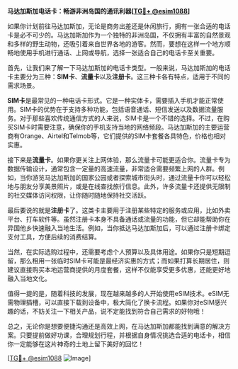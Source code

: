 **马达加斯加电话卡：畅游非洲岛国的通讯利器[[TG💪+ @esim1088](https://t.me/s/esim1088)]**

如果你计划前往马达加斯加，无论是商务出差还是休闲旅行，拥有一张合适的电话卡是必不可少的。马达加斯加作为一个独特的非洲岛国，不仅拥有丰富的自然景观和多样的野生动物，还吸引着来自世界各地的游客。然而，要想在这样一个地方顺畅地使用手机进行通话、上网或导航，选择一张适合自己的电话卡至关重要。

首先，让我们来了解一下马达加斯加的电话卡类型。一般来说，马达加斯加的电话卡主要分为三种：**SIM卡**、**流量卡**以及**注册卡**。这三种卡各有特点，适用于不同的需求场景。

**SIM卡**是最常见的一种电话卡形式。它是一种实体卡，需要插入手机才能正常使用。SIM卡的优势在于支持多种功能，包括语音通话、短信发送以及数据流量服务。对于那些喜欢传统通信方式的人来说，SIM卡是一个不错的选择。不过，在购买SIM卡时需要注意，确保你的手机支持当地的网络频段。马达加斯加的主要运营商有Orange、Airtel和Telmob等，它们提供的SIM卡套餐各具特色，价格也相对实惠。

接下来是**流量卡**。如果你更关注上网体验，那么流量卡可能更适合你。流量卡专为数据传输设计，通常包含一定量的高速流量，非常适合需要频繁上网的人群。例如，当你游览马达加斯加的国家公园或者探索城市街头时，通过流量卡你可以轻松地与朋友分享美景照片，或是在线查找旅行信息。此外，许多流量卡还提供无限制的社交媒体访问权限，让你随时随地保持社交活跃。

最后要说的就是**注册卡**了。这类卡主要用于注册某些特定的服务或应用，比如外卖平台、打车软件等。虽然注册卡本身不具备通话或流量的功能，但它却能帮助你在异国他乡快速融入当地生活。例如，当你抵达马达加斯加后，可以通过注册卡绑定支付工具，方便后续的消费结算。

当然，在实际选购过程中，还需要考虑个人预算以及具体用途。如果你只是短期逗留，那么租用一张临时SIM卡可能是最经济实惠的方式；而如果打算长期居住，则建议直接购买本地运营商提供的月度套餐，这样不仅能享受更多优惠，还能更好地融入当地文化。

值得一提的是，随着科技的发展，现在越来越多的人开始使用eSIM技术。eSIM无需物理插槽，可以直接下载到设备中，极大简化了换卡流程。如果你对eSIM感兴趣的话，不妨关注一下相关产品，说不定能找到符合自己需求的好物哦！

总之，无论你是想要便捷沟通还是高效上网，在马达加斯加都能找到满意的解决方案。只要提前做好功课，合理规划行程，并根据自身情况挑选合适的电话卡，相信你一定能够在这片神奇的土地上留下美好的回忆！

[[TG💪+ @esim1088](https://t.me/s/esim1088) ![Image](https://i.postimg.cc/4NQfJmqS/Snipaste-2025-05-13-00-14-12.png)]